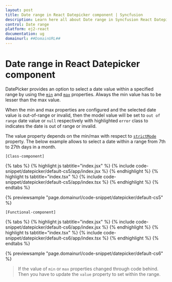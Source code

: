 ```yaml
---
layout: post
title: Date range in React Datepicker component | Syncfusion
description: Learn here all about Date range in Syncfusion React Datepicker component of Syncfusion Essential JS 2 and more.
control: Date range 
platform: ej2-react
documentation: ug
domainurl: ##DomainURL##
---
```


# Date range in React Datepicker component

DatePicker provides an option to select a date value within a specified range by using the [`min`](https://ej2.syncfusion.com/react/documentation/api/datepicker/#min) and [`max`](https://ej2.syncfusion.com/react/documentation/api/datepicker/#max) properties. Always the min value has to be lesser than the max value.

When the min and max properties are configured and the selected date value is out-of-range or invalid, then the model value will be set to `out of range` date value or `null` respectively with highlighted `error` class to indicates the date is out of range or invalid.

The value property depends on the min/max with respect to [`strictMode`](./strict-mode) property. The below example allows to select a date within a range from 7th to 27th days in a month.

`[Class-component]`

{% tabs %}
{% highlight js tabtitle="index.jsx" %}
{% include code-snippet/datepicker/default-cs5/app/index.jsx %}
{% endhighlight %}
{% highlight ts tabtitle="index.tsx" %}
{% include code-snippet/datepicker/default-cs5/app/index.tsx %}
{% endhighlight %}
{% endtabs %}

 {% previewsample "page.domainurl/code-snippet/datepicker/default-cs5" %}

`[Functional-component]`

{% tabs %}
{% highlight js tabtitle="index.jsx" %}
{% include code-snippet/datepicker/default-cs6/app/index.jsx %}
{% endhighlight %}
{% highlight ts tabtitle="index.tsx" %}
{% include code-snippet/datepicker/default-cs6/app/index.tsx %}
{% endhighlight %}
{% endtabs %}

 {% previewsample "page.domainurl/code-snippet/datepicker/default-cs6" %}

> If the value of `min` or `max` properties changed through code behind. Then you have to update the `value` property to set within the range.
